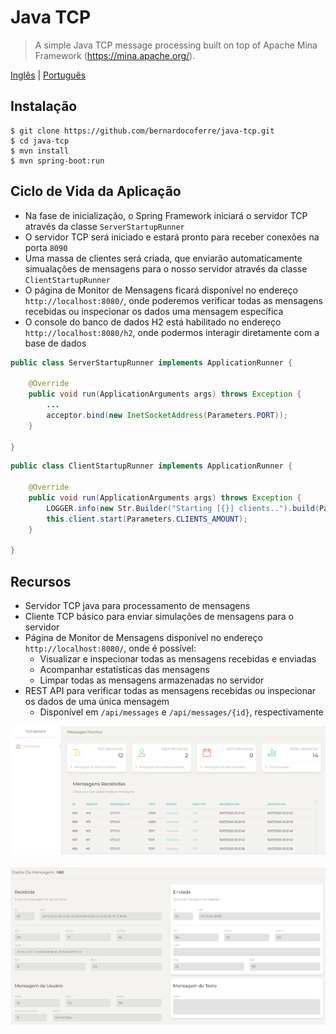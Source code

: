 # Java TCP

> A simple Java TCP message processing built on top of Apache Mina Framework (https://mina.apache.org/).

[Inglês](/README.md?raw=true) | [Português](/README.pt-BR.md?raw=true)

## Instalação

```shell
$ git clone https://github.com/bernardocoferre/java-tcp.git
$ cd java-tcp
$ mvn install
$ mvn spring-boot:run
```

## Ciclo de Vida da Aplicação
- Na fase de inicialização, o Spring Framework iniciará o servidor TCP através da classe `ServerStartupRunner`
- O servidor TCP será iniciado e estará pronto para receber conexões na porta `8090`
- Uma massa de clientes será criada, que enviarão automaticamente simualações de mensagens para o nosso servidor através da classe `ClientStartupRunner`
- O página de Monitor de Mensagens ficará disponível no endereço `http://localhost:8080/`, onde poderemos verificar todas as mensagens recebidas ou inspecionar os dados uma mensagem específica 
- O console do banco de dados H2 está habilitado no endereço `http://localhost:8080/h2`, onde podermos interagir diretamente com a base de dados
```java
public class ServerStartupRunner implements ApplicationRunner {

    @Override
    public void run(ApplicationArguments args) throws Exception {
        ...
        acceptor.bind(new InetSocketAddress(Parameters.PORT));
    }

}
```

```java
public class ClientStartupRunner implements ApplicationRunner {

    @Override
    public void run(ApplicationArguments args) throws Exception {
        LOGGER.info(new Str.Builder("Starting [{}] clients..").build(Parameters.CLIENTS_AMOUNT));
        this.client.start(Parameters.CLIENTS_AMOUNT);
    }

}
```

## Recursos
- Servidor TCP java para processamento de mensagens
- Cliente TCP básico para enviar simulações de mensagens para o servidor
- Página de Monitor de Mensagens disponível no endereço `http://localhost:8080/`, onde é possível:
    - Visualizar e inspecionar todas as mensagens recebidas e enviadas
    - Acompanhar estatísticas das mensagens
    - Limpar todas as mensagens armazenadas no servidor
- REST API para verificar todas as mensagens recebidas ou inspecionar os dados de uma única mensagem
    - Disponível em `/api/messages` e `/api/messages/{id}`, respectivamente
    
![Messages Monitor](/monitor.png?raw=true "Messages Monitor")
<br>
<br>
![Message Inspector](/message.png?raw=true "Message Inspector")
